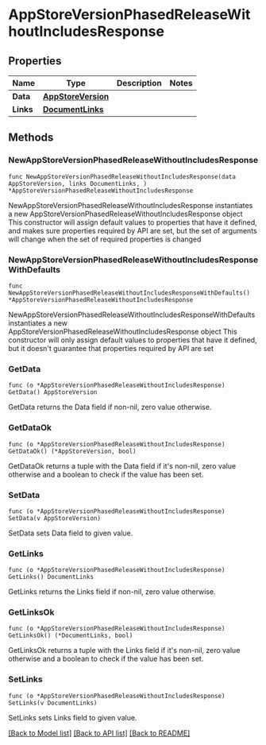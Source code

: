 # AppStoreVersionPhasedReleaseWithoutIncludesResponse

## Properties

Name | Type | Description | Notes
------------ | ------------- | ------------- | -------------
**Data** | [**AppStoreVersion**](AppStoreVersion.md) |  | 
**Links** | [**DocumentLinks**](DocumentLinks.md) |  | 

## Methods

### NewAppStoreVersionPhasedReleaseWithoutIncludesResponse

`func NewAppStoreVersionPhasedReleaseWithoutIncludesResponse(data AppStoreVersion, links DocumentLinks, ) *AppStoreVersionPhasedReleaseWithoutIncludesResponse`

NewAppStoreVersionPhasedReleaseWithoutIncludesResponse instantiates a new AppStoreVersionPhasedReleaseWithoutIncludesResponse object
This constructor will assign default values to properties that have it defined,
and makes sure properties required by API are set, but the set of arguments
will change when the set of required properties is changed

### NewAppStoreVersionPhasedReleaseWithoutIncludesResponseWithDefaults

`func NewAppStoreVersionPhasedReleaseWithoutIncludesResponseWithDefaults() *AppStoreVersionPhasedReleaseWithoutIncludesResponse`

NewAppStoreVersionPhasedReleaseWithoutIncludesResponseWithDefaults instantiates a new AppStoreVersionPhasedReleaseWithoutIncludesResponse object
This constructor will only assign default values to properties that have it defined,
but it doesn't guarantee that properties required by API are set

### GetData

`func (o *AppStoreVersionPhasedReleaseWithoutIncludesResponse) GetData() AppStoreVersion`

GetData returns the Data field if non-nil, zero value otherwise.

### GetDataOk

`func (o *AppStoreVersionPhasedReleaseWithoutIncludesResponse) GetDataOk() (*AppStoreVersion, bool)`

GetDataOk returns a tuple with the Data field if it's non-nil, zero value otherwise
and a boolean to check if the value has been set.

### SetData

`func (o *AppStoreVersionPhasedReleaseWithoutIncludesResponse) SetData(v AppStoreVersion)`

SetData sets Data field to given value.


### GetLinks

`func (o *AppStoreVersionPhasedReleaseWithoutIncludesResponse) GetLinks() DocumentLinks`

GetLinks returns the Links field if non-nil, zero value otherwise.

### GetLinksOk

`func (o *AppStoreVersionPhasedReleaseWithoutIncludesResponse) GetLinksOk() (*DocumentLinks, bool)`

GetLinksOk returns a tuple with the Links field if it's non-nil, zero value otherwise
and a boolean to check if the value has been set.

### SetLinks

`func (o *AppStoreVersionPhasedReleaseWithoutIncludesResponse) SetLinks(v DocumentLinks)`

SetLinks sets Links field to given value.



[[Back to Model list]](../README.md#documentation-for-models) [[Back to API list]](../README.md#documentation-for-api-endpoints) [[Back to README]](../README.md)


